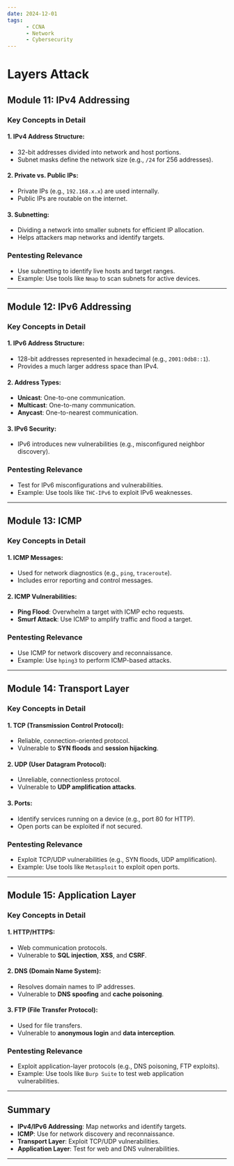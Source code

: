 ```yaml
---
date: 2024-12-01
tags: 
      - CCNA
      - Network
      - Cybersecurity
---
```

# Layers Attack 
## Module 11: IPv4 Addressing
### Key Concepts in Detail
#### 1. **IPv4 Address Structure**:
   - 32-bit addresses divided into network and host portions.
   - Subnet masks define the network size (e.g., `/24` for 256 addresses).

#### 2. **Private vs. Public IPs**:
   - Private IPs (e.g., `192.168.x.x`) are used internally.
   - Public IPs are routable on the internet.

#### 3. **Subnetting**:
   - Dividing a network into smaller subnets for efficient IP allocation.
   - Helps attackers map networks and identify targets.

### Pentesting Relevance
- Use subnetting to identify live hosts and target ranges.
- Example: Use tools like `Nmap` to scan subnets for active devices.

---

## Module 12: IPv6 Addressing

### Key Concepts in Detail
#### 1. **IPv6 Address Structure**:
   - 128-bit addresses represented in hexadecimal (e.g., `2001:0db8::1`).
   - Provides a much larger address space than IPv4.

#### 2. **Address Types**:
   - **Unicast**: One-to-one communication.
   - **Multicast**: One-to-many communication.
   - **Anycast**: One-to-nearest communication.

#### 3. **IPv6 Security**:
   - IPv6 introduces new vulnerabilities (e.g., misconfigured neighbor discovery).

### Pentesting Relevance
- Test for IPv6 misconfigurations and vulnerabilities.
- Example: Use tools like `THC-IPv6` to exploit IPv6 weaknesses.

---

## Module 13: ICMP

### Key Concepts in Detail
#### 1. **ICMP Messages**:
   - Used for network diagnostics (e.g., `ping`, `traceroute`).
   - Includes error reporting and control messages.

#### 2. **ICMP Vulnerabilities**:
   - **Ping Flood**: Overwhelm a target with ICMP echo requests.
   - **Smurf Attack**: Use ICMP to amplify traffic and flood a target.

### Pentesting Relevance
- Use ICMP for network discovery and reconnaissance.
- Example: Use `hping3` to perform ICMP-based attacks.

---

## Module 14: Transport Layer

### Key Concepts in Detail
#### 1. **TCP (Transmission Control Protocol)**:
   - Reliable, connection-oriented protocol.
   - Vulnerable to **SYN floods** and **session hijacking**.

#### 2. **UDP (User Datagram Protocol)**:
   - Unreliable, connectionless protocol.
   - Vulnerable to **UDP amplification attacks**.

#### 3. **Ports**:
   - Identify services running on a device (e.g., port 80 for HTTP).
   - Open ports can be exploited if not secured.

### Pentesting Relevance
- Exploit TCP/UDP vulnerabilities (e.g., SYN floods, UDP amplification).
- Example: Use tools like `Metasploit` to exploit open ports.

---

## Module 15: Application Layer

### Key Concepts in Detail
#### 1. **HTTP/HTTPS**:
   - Web communication protocols.
   - Vulnerable to **SQL injection**, **XSS**, and **CSRF**.

#### 2. **DNS (Domain Name System)**:
   - Resolves domain names to IP addresses.
   - Vulnerable to **DNS spoofing** and **cache poisoning**.

#### 3. **FTP (File Transfer Protocol)**:
   - Used for file transfers.
   - Vulnerable to **anonymous login** and **data interception**.

### Pentesting Relevance
- Exploit application-layer protocols (e.g., DNS poisoning, FTP exploits).
- Example: Use tools like `Burp Suite` to test web application vulnerabilities.

---

## Summary
- **IPv4/IPv6 Addressing**: Map networks and identify targets.
- **ICMP**: Use for network discovery and reconnaissance.
- **Transport Layer**: Exploit TCP/UDP vulnerabilities.
- **Application Layer**: Test for web and DNS vulnerabilities.

---